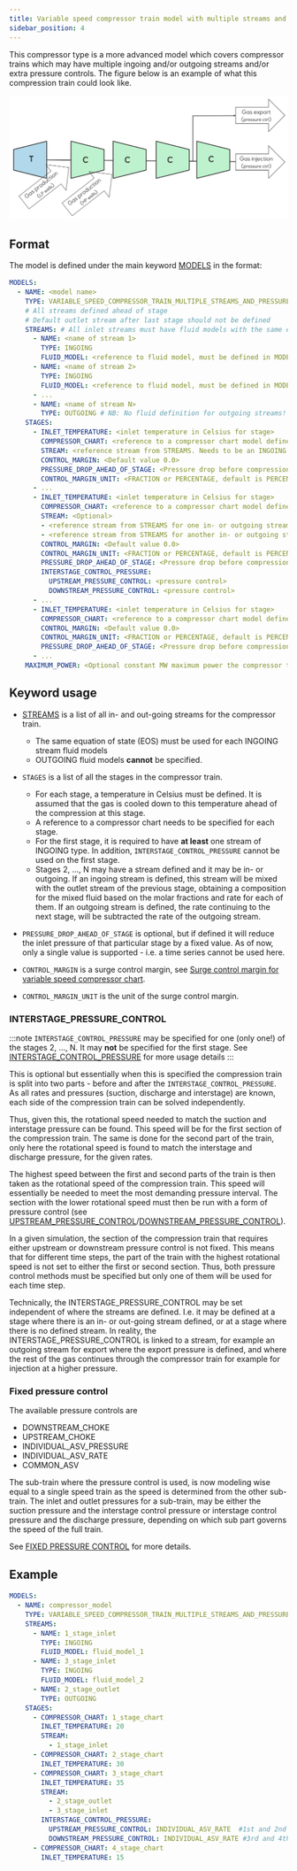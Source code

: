 ```yaml
---
title: Variable speed compressor train model with multiple streams and pressures
sidebar_position: 4
---
```


This compressor type is a more advanced model which covers compressor trains which may have multiple ingoing and/or outgoing streams and/or extra pressure controls. The figure below is an example of what this compression train could look like.

![Compressor train with multiple streams and pressures](process_compressor_train_multiple_streams.png)

## Format

The model is defined under the main keyword [MODELS](/about/references/keywords/MODELS.md) in the format:

~~~~~~~~yaml
MODELS:
  - NAME: <model name>
    TYPE: VARIABLE_SPEED_COMPRESSOR_TRAIN_MULTIPLE_STREAMS_AND_PRESSURES
    # All streams defined ahead of stage
    # Default outlet stream after last stage should not be defined
    STREAMS: # All inlet streams must have fluid models with the same eos model
      - NAME: <name of stream 1>
        TYPE: INGOING
        FLUID_MODEL: <reference to fluid model, must be defined in MODELS>
      - NAME: <name of stream 2>
        TYPE: INGOING
        FLUID_MODEL: <reference to fluid model, must be defined in MODELS>
      - ...
      - NAME: <name of stream N>
        TYPE: OUTGOING # NB: No fluid definition for outgoing streams!
    STAGES:
      - INLET_TEMPERATURE: <inlet temperature in Celsius for stage>
        COMPRESSOR_CHART: <reference to a compressor chart model defined in MODELS>
        STREAM: <reference stream from STREAMS. Needs to be an INGOING type stream.>
        CONTROL_MARGIN: <Default value 0.0>
        PRESSURE_DROP_AHEAD_OF_STAGE: <Pressure drop before compression stage [in bar]>
        CONTROL_MARGIN_UNIT: <FRACTION or PERCENTAGE, default is PERCENTAGE>
      - ...
      - INLET_TEMPERATURE: <inlet temperature in Celsius for stage>
        COMPRESSOR_CHART: <reference to a compressor chart model defined in MODELS>
        STREAM: <Optional>
        - <reference stream from STREAMS for one in- or outgoing stream. Optional>
        - <reference stream from STREAMS for another in- or outgoing stream. Optional>
        CONTROL_MARGIN: <Default value 0.0>
        CONTROL_MARGIN_UNIT: <FRACTION or PERCENTAGE, default is PERCENTAGE>
        PRESSURE_DROP_AHEAD_OF_STAGE: <Pressure drop before compression stage [in bar]>
        INTERSTAGE_CONTROL_PRESSURE:
          UPSTREAM_PRESSURE_CONTROL: <pressure control>
          DOWNSTREAM_PRESSURE_CONTROL: <pressure control>
      - ...
      - INLET_TEMPERATURE: <inlet temperature in Celsius for stage>
        COMPRESSOR_CHART: <reference to a compressor chart model defined in MODELS>
        CONTROL_MARGIN: <Default value 0.0>
        CONTROL_MARGIN_UNIT: <FRACTION or PERCENTAGE, default is PERCENTAGE>
        PRESSURE_DROP_AHEAD_OF_STAGE: <Pressure drop before compression stage [in bar]>
      - ...
    MAXIMUM_POWER: <Optional constant MW maximum power the compressor train can require>
~~~~~~~~

## Keyword usage

- [STREAMS](/about/references/keywords/STREAMS.md) is a list of all in- and out-going streams for the compressor train.
  - The same equation of state (EOS) must be used for each INGOING stream fluid models
  - OUTGOING fluid models **cannot** be specified.
  
- `STAGES` is a list of all the stages in the compressor train. 
  - For each stage, a temperature in Celsius must be defined. It
is assumed that the gas is cooled down to this temperature ahead of the compression at this stage. 
  - A reference to a
compressor chart needs to be specified for each stage.
  - For the first stage, it is required to have **at least** one stream of INGOING type. In addition, `INTERSTAGE_CONTROL_PRESSURE` cannot be used on the first stage.
  - Stages 2, ..., N may have a stream defined and it may be in- or outgoing. If an ingoing stream is defined, this stream
will be mixed with the outlet stream of the previous stage, obtaining a composition for the mixed fluid based on the
molar fractions and rate for each of them. If an outgoing stream is defined, the rate continuing to the next stage, will
be subtracted the rate of the outgoing stream.

- `PRESSURE_DROP_AHEAD_OF_STAGE` is optional, but if defined it will reduce the inlet pressure of that particular stage by a fixed value.
As of now, only a single value is supported - i.e. a time series cannot be used here.

- `CONTROL_MARGIN` is a surge control margin, see [Surge control margin for variable speed compressor chart](/about/modelling/setup/models/compressor_modelling/compressor_charts/index.md).

- `CONTROL_MARGIN_UNIT` is the unit of the surge control margin.

### INTERSTAGE_PRESSURE_CONTROL

:::note
`INTERSTAGE_CONTROL_PRESSURE` may be specified for one (only one!) of the stages 2, ..., N. It may **not** be specified for the first stage. See [INTERSTAGE_CONTROL_PRESSURE](/about/references/keywords/INTERSTAGE_CONTROL_PRESSURE.md) for more usage details
:::

This is optional but essentially when this is specified the compression train is split into two parts - before and after the `INTERSTAGE_CONTROL_PRESSURE`. As all rates and pressures (suction, discharge and interstage) are known, each side of the compression train can be solved independently.

Thus, given this, the rotational speed needed to match the suction and interstage pressure can be found. This speed will be for the first section of the compression train. The same is done for the second part of the train, only here the rotational speed is found to match the interstage and discharge pressure, for the given rates.

The highest speed between the first and second parts of the train is then taken as the rotational speed of the compression train.
This speed will essentially be needed to meet the most demanding pressure interval.
The section with the lower rotational speed must then be run with a form of pressure control (see [UPSTREAM_PRESSURE_CONTROL](/about/references/keywords/UPSTREAM_PRESSURE_CONTROL.md)/[DOWNSTREAM_PRESSURE_CONTROL](/about/references/keywords/DOWNSTREAM_PRESSURE_CONTROL.md)).

In a given simulation, the section of the compression train that requires either upstream or downstream pressure control is not fixed. This means that for different time steps, the part of the train with the highest rotational speed is not set to either the first or second section. Thus, both pressure control methods must be specified but only one of them will be used for each time step.

Technically, the INTERSTAGE_PRESSURE_CONTROL may be set independent of where the streams are defined. I.e. it may be
defined at a stage where there is an in- or out-going stream defined, or at a stage where there is no defined stream.
In reality, the INTERSTAGE_PRESSURE_CONTROL is linked to a stream, for example an outgoing stream for export where the
export pressure is defined, and where the rest of the gas continues through the compressor train for example for
injection at a higher pressure.

### Fixed pressure control

The available pressure controls are
* DOWNSTREAM_CHOKE
* UPSTREAM_CHOKE
* INDIVIDUAL_ASV_PRESSURE
* INDIVIDUAL_ASV_RATE
* COMMON_ASV

The sub-train where the pressure control is used, is now modeling wise equal to a single speed train as the speed is
determined from the other sub-train. The inlet and outlet pressures for a sub-train, may be either the suction pressure
and the interstage control pressure or interstage control pressure and the discharge pressure, depending on which sub
part governs the speed of the full train.

See [FIXED PRESSURE CONTROL](/about/modelling/setup/models/compressor_modelling/fixed_speed_pressure_control/index.md) for more details.

## Example

~~~~~~~~yaml
MODELS:
  - NAME: compressor_model
    TYPE: VARIABLE_SPEED_COMPRESSOR_TRAIN_MULTIPLE_STREAMS_AND_PRESSURES
    STREAMS: 
      - NAME: 1_stage_inlet
        TYPE: INGOING
        FLUID_MODEL: fluid_model_1
      - NAME: 3_stage_inlet
        TYPE: INGOING
        FLUID_MODEL: fluid_model_2
      - NAME: 2_stage_outlet
        TYPE: OUTGOING
    STAGES:
      - COMPRESSOR_CHART: 1_stage_chart
        INLET_TEMPERATURE: 20
        STREAM: 
          - 1_stage_inlet
      - COMPRESSOR_CHART: 2_stage_chart 
        INLET_TEMPERATURE: 30
      - COMPRESSOR_CHART: 3_stage_chart 
        INLET_TEMPERATURE: 35
        STREAM: 
          - 2_stage_outlet
          - 3_stage_inlet
        INTERSTAGE_CONTROL_PRESSURE:
          UPSTREAM_PRESSURE_CONTROL: INDIVIDUAL_ASV_RATE  #1st and 2nd stage
          DOWNSTREAM_PRESSURE_CONTROL: INDIVIDUAL_ASV_RATE #3rd and 4th stage
      - COMPRESSOR_CHART: 4_stage_chart 
        INLET_TEMPERATURE: 15
~~~~~~~~
